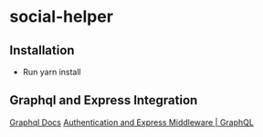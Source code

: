 # social-helper

## Installation
- Run yarn install

## Graphql and Express Integration
[Graphql Docs](https://graphql.org/learn/)
[Authentication and Express Middleware | GraphQL](https://graphql.org/graphql-js/authentication-and-express-middleware/)
